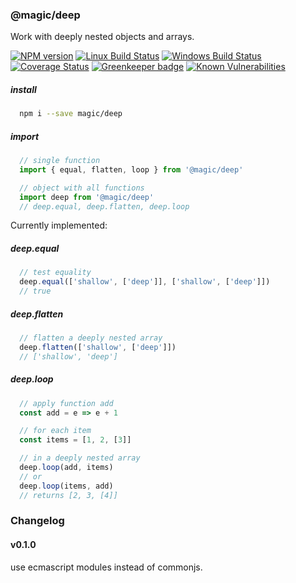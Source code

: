 ### @magic/deep

Work with deeply nested objects and arrays.

[![NPM version][npm-image]][npm-url]
[![Linux Build Status][travis-image]][travis-url]
[![Windows Build Status][appveyor-image]][appveyor-url]
[![Coverage Status][coveralls-image]][coveralls-url]
[![Greenkeeper badge][greenkeeper-image]][greenkeeper-url]
[![Known Vulnerabilities][snyk-image]][snyk-url]

[npm-image]: https://img.shields.io/npm/v/@magic/deep.svg
[npm-url]: https://www.npmjs.com/package/@magic/deep
[travis-image]: https://api.travis-ci.com/magic/deep.svg?branch=master
[travis-url]: https://travis-ci.com/magic/deep
[appveyor-image]: https://img.shields.io/appveyor/ci/magic/deep/master.svg
[appveyor-url]: https://ci.appveyor.com/project/magic/deep/branch/master
[coveralls-image]: https://coveralls.io/repos/github/magic/deep/badge.svg
[coveralls-url]: https://coveralls.io/github/magic/deep
[greenkeeper-image]: https://badges.greenkeeper.io/magic/deep.svg
[greenkeeper-url]: https://badges.greenkeeper.io/magic/deep.svg
[snyk-image]: https://snyk.io/test/github/magic/deep/badge.svg
[snyk-url]: https://snyk.io/test/github/magic/deep

##### install
```bash
  npm i --save magic/deep
```

##### import
```javascript
  // single function
  import { equal, flatten, loop } from '@magic/deep'

  // object with all functions
  import deep from '@magic/deep'
  // deep.equal, deep.flatten, deep.loop

```

Currently implemented:

##### deep.equal
```javascript
  // test equality
  deep.equal(['shallow', ['deep']], ['shallow', ['deep']])
  // true

```
##### deep.flatten
```javascript
  // flatten a deeply nested array
  deep.flatten(['shallow', ['deep']])
  // ['shallow', 'deep']
```

##### deep.loop
```javascript
  // apply function add
  const add = e => e + 1

  // for each item
  const items = [1, 2, [3]]

  // in a deeply nested array
  deep.loop(add, items)
  // or
  deep.loop(items, add)
  // returns [2, 3, [4]]

```

### Changelog

#### v0.1.0
use ecmascript modules instead of commonjs.
